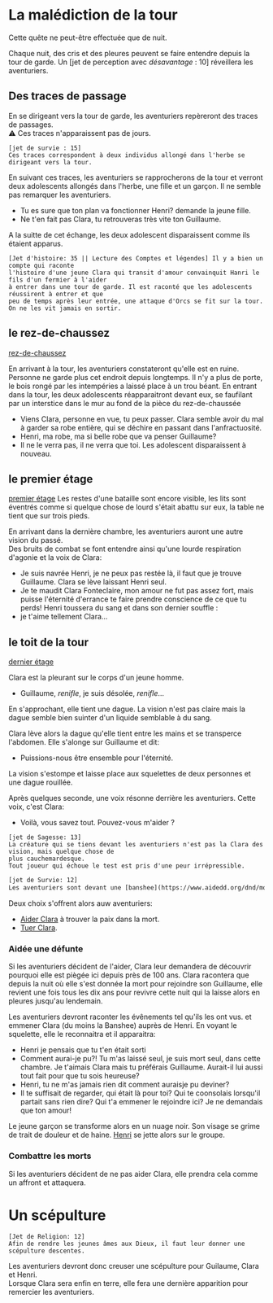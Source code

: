 
# La malédiction de la tour
Cette quête ne peut-être effectuée que de nuit.

Chaque nuit, des cris et des pleures peuvent se faire entendre depuis la tour de garde.
Un [jet de perception avec *désavantage* : 10] réveillera les aventuriers. 

## Des traces de passage

En se dirigeant vers la tour de garde, les aventuriers repèreront des traces de passages.  
:warning: Ces traces n'apparaissent pas de jours.  

```
[jet de survie : 15] 
Ces traces correspondent à deux individus allongé dans l'herbe se 
dirigeant vers la tour.  
```

En suivant ces traces, les aventuriers se rapprocherons de la tour et verront deux adolescents 
allongés dans l'herbe, une fille et un garçon. Il ne semble pas remarquer les aventuriers.
- Tu es sure que ton plan va fonctionner Henri? demande la jeune fille.
- Ne t'en fait pas Clara, tu retrouveras très vite ton Guillaume.

A la suitte de cet échange, les deux adolescent disparaissent comme ils étaient apparus.

```
[Jet d'histoire: 35 || Lecture des Comptes et légendes] Il y a bien un compte qui raconte 
l'histoire d'une jeune Clara qui transit d'amour convainquit Hanri le fils d'un fermier à l'aider 
à entrer dans une tour de garde. Il est raconté que les adolescents réussirent à entrer et que 
peu de temps après leur entrée, une attaque d'Orcs se fit sur la tour.  
On ne les vit jamais en sortir.
```

## le rez-de-chaussez

[rez-de-chaussez](../3-Indices/tour_rdc.png)


En arrivant à la tour, les aventuriers constateront qu'elle est en ruine. Personne ne garde plus 
cet endroit depuis longtemps. Il n'y a plus de porte, le bois rongé par les intempéries a laissé 
place à un trou béant.
En entrant dans la tour, les deux adolescents réapparaitront devant eux, se faufilant par un interstice 
dans le mur au fond de la pièce du rez-de-chaussée
- Viens Clara, personne en vue, tu peux passer.
Clara semble avoir du mal à garder sa robe entière, qui se déchire en passant dans l'anfractuosité.
- Henri, ma robe, ma si belle robe que va penser Guillaume?
- Il ne le verra pas, il ne verra que toi.
Les adolescent disparaissent à nouveau.

## le premier étage

[premier étage](../3-Indices/tour_1er_etage.player.png)
Les restes d'une bataille sont encore visible, les lits sont éventrés comme si quelque chose de lourd 
s'était abattu sur eux, la table ne tient que sur trois pieds.

En arrivant dans la dernière chambre, les aventuriers auront une autre vision du passé.  
Des bruits de combat se font entendre ainsi qu'une lourde respiration d'agonie et la voix de Clara:
- Je suis navrée Henri, je ne peux pas restée là, il faut que je trouve Guillaume.
Clara se lève laissant Henri seul.
- Je te maudit Clara Fonteclaire, mon amour ne fut pas assez fort, mais puisse l'éternité d'errance te 
faire prendre conscience de ce que tu perds!
Henri toussera du sang et dans son dernier souffle :
- je t'aime tellement Clara...



## le toit de la tour

[dernier étage](../3-Indices/tour_toit.png)

Clara est la pleurant sur le corps d'un jeune homme.
- Guillaume, *renifle*, je suis désolée, *renifle*...

En s'approchant, elle tient une dague. La vision n'est pas claire mais la dague semble bien suinter 
d'un liquide semblable à du sang.

Clara lève alors la dague qu'elle tient entre les mains et se transperce l'abdomen. Elle s'alonge sur 
Guillaume et dit:
- Puissions-nous être ensemble pour l'éternité.

La vision s'estompe et laisse place aux squelettes de deux personnes et une dague rouillée.


Après quelques seconde, une voix résonne derrière les aventuriers. Cette voix, c'est Clara:
- Voilà, vous savez tout. Pouvez-vous m'aider ?

```
[jet de Sagesse: 13]
La créature qui se tiens devant les aventuriers n'est pas la Clara des vision, mais quelque chose de 
plus cauchemardesque.
Tout joueur qui échoue le test est pris d'une peur irrépressible.
```

```html
[jet de Survie: 12]
Les aventuriers sont devant une [banshee](https://www.aidedd.org/dnd/monstres.php?vf=banshie)
```

Deux choix s'offrent alors auw aventuriers:
- [Aider Clara](#aidee-une-defunte) à trouver la paix dans la mort.
- [Tuer Clara](#combattre-les-morts).


### Aidée une défunte
Si les aventuriers décident de l'aider, Clara leur demandera de découvrir pourquoi elle est piègée ici 
depuis près de 100 ans. Clara racontera que depuis la nuit où elle s'est donnée la mort pour rejoindre 
son Guillaume, elle revient une fois tous les dix ans pour revivre cette nuit qui la laisse alors en 
pleures jusqu'au lendemain.

Les aventuriers devront raconter les évênements tel qu'ils les ont vus. et emmener Clara (du moins 
la Banshee) auprès de Henri. En voyant le squelette, elle le reconnaitra et il apparaitra:
- Henri je pensais que tu t'en était sorti
- Comment aurai-je pu?! Tu m'as laissé seul, je suis mort seul, dans cette chambre. Je t'aimais Clara mais 
tu préférais Guillaume. Aurait-il lui aussi tout fait pour que tu sois heureuse?
- Henri, tu ne m'as jamais rien dit comment auraisje pu deviner?
- Il te suffisait de regarder, qui était là pour toi? Qui te coonsolais lorsqu'il partait sans rien dire?
Qui t'a emmener le rejoindre ici? Je ne demandais que ton amour!

Le jeune garçon se transforme alors en un nuage noir. Son visage se grime de trait de douleur et de haine.
[Henri](https://www.aidedd.org/dnd/monstres.php?vf=ame-en-peine) se jette alors sur le groupe.


### Combattre les morts
Si les aventuriers décident de ne pas aider Clara, elle prendra cela comme un affront et attaquera.



# Un scépulture

```
[Jet de Religion: 12] 
Afin de rendre les jeunes âmes aux Dieux, il faut leur donner une scépulture descentes.
```

Les aventuriers devront donc creuser une scépulture pour Guilaume, Clara et Henri.  
Lorsque Clara sera enfin en terre, elle fera une dernière apparition pour remercier les aventuriers.


